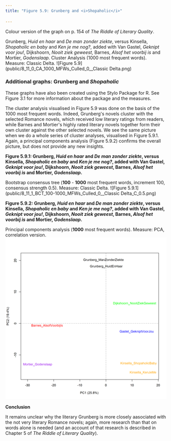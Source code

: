 ```yaml
---
title: "Figure 5.9: Grunberg and <i>Shopaholic</i>"

---
```


Colour version of the graph on p. 154 of *The Riddle of Literary Quality*.

Grunberg, *Huid en haar* and *De man zonder ziekte*, versus Kinsella, *Shopaholic en baby* and *Ken je me nog?*, added with Van Gastel, *Geknipt voor jou!*, Dijkshoorn, *Nooit ziek geweest*, Barnes, *Alsof het voorbij is* and Mortier, *Godenslaap*. Cluster Analysis (1000 most frequent words). Measure: Classic Delta.
![Figure 5.9](public/8_11_0_CA_1000_MFWs_Culled_0__Classic Delta.png)

### **Additional graphs: Grunberg and *Shopaholic***

These graphs have also been created using the Stylo Package for R. See Figure 3.1 for more information about the package and the measures.

The cluster analysis visualised in Figure 5.9 was done on the basis of the 1000 most frequent words. Indeed, Grunberg's novels cluster with the selected Romance novels, which received low literary ratings from readers, while Barnes and Mortier's highly rated literary novels together form their own cluster against the other selected novels. We see the same picture when we do a whole series of cluster analyses, visualised in Figure 5.9.1. Again, a principal components analysis (Figure 5.9.2) confirms the overall picture, but does not provide any new insights. 

**Figure 5.9.1: Grunberg, *Huid en haar* and *De man zonder ziekte*, versus Kinsella, *Shopaholic en baby* and *Ken je me nog?*, added with Van Gastel, *Geknipt voor jou!*, Dijkshoorn, *Nooit ziek geweest*, Barnes, *Alsof het voorbij is* and Mortier, *Godenslaap*.**

Bootstrap consensus tree (**100** - **1000** most frequent words, increment 100, consensus strength 0.5). Measure: Classic Delta.
![Figure 5.9.1](public/8_11_1_BCT_100-1000_MFWs_Culled_0__Classic Delta_C_0.5.png)

**Figure 5.9.2: Grunberg, *Huid en haar* and *De man zonder ziekte*, versus Kinsella, *Shopaholic en baby* and *Ken je me nog?*, added with Van Gastel, *Geknipt voor jou!*, Dijkshoorn, *Nooit ziek geweest*, Barnes, *Alsof het voorbij is* and Mortier, *Godenslaap*.**

Principal components analysis (**1000** most frequent words). Measure: PCA, correlation version.
![Figure 5.9.2](public/8_11_2_PCA_1000_MFWs_Culled_0__PCA__corr.png)

**Conclusion**

It remains unclear why the literary Grunberg is more closely aasociated with the not very literary Romance novels; again, more research than that on words alone is needed (and an account of that research is described in Chapter 5 of *The Riddle of Literary Quality*).

